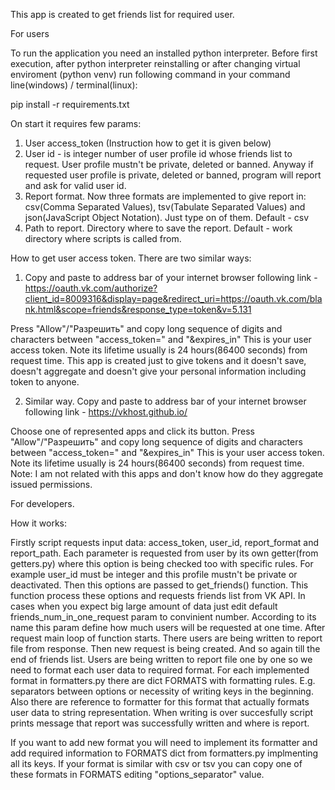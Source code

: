 This app is created to get friends list for required user.

For users

To run the application you need an installed python interpreter.
Before first execution, after python interpreter reinstalling or after changing virtual enviroment (python venv) run following command in your command line(windows) / terminal(linux):

pip install -r requirements.txt

On start it requires few params:
1) User access_token (Instruction how to get it is given below)
2) User id - is integer number of user profile id whose friends list to request. User profile mustn't be private, deleted or banned. 
Anyway if requested user profile is private, deleted or banned, program will report and ask for valid user id.
3) Report format. Now three formats are implemented to give report in: csv(Comma Separated Values), tsv(Tabulate Separated Values)
and json(JavaScript Object Notation). Just type on of them. Default  - csv
4) Path to report. Directory where to save the report. Default - work directory where scripts is called from.


How to get user access token.
There are two similar ways:
1) Copy and paste to address bar of your internet browser following link - 
https://oauth.vk.com/authorize?client_id=8009316&display=page&redirect_uri=https://oauth.vk.com/blank.html&scope=friends&response_type=token&v=5.131

Press "Allow"/"Разрешить" and copy long sequence of digits and characters between "access_token=" and "&expires_in"
This is your user access token. Note its lifetime usually is 24 hours(86400 seconds) from request time.
This app is created just to give tokens and it doesn't save, doesn't aggregate and doesn't give your personal information including token to anyone.

2) Similar way. Copy and paste to address bar of your internet browser following link - 
https://vkhost.github.io/

  Choose one of represented apps and click its button.
  Press "Allow"/"Разрешить" and copy long sequence of digits and characters between "access_token=" and "&expires_in"
  This is your user access token. Note its lifetime usually is 24 hours(86400 seconds) from request time.
  Note: I am not related with this apps and don't know how do they aggregate issued permissions.

For developers.

  How it works:
  
  Firstly script requests input data: access_token, user_id, report_format and report_path. Each parameter is requested from user by its own getter(from getters.py) where this option is being checked too with specific rules.
  For example user_id must be integer and this profile mustn't be private or deactivated. 
  Then this options are passed to get_friends() function. 
  This function process these options and requests friends list from VK API. 
  In cases when you expect big large amount of data just edit default friends_num_in_one_request param to convinient number. According to its name this param define how much   users will be requested at one time.
  After request main loop of function starts. There users are being written to report file from response. Then new request is being created. And so again till the end of friends list.
  Users are being written to report file one by one so we need to format each user data to required format. For each implemented format in formatters.py there are dict FORMATS with formatting rules. E.g. separators between options or necessity of writing keys in the beginning. Also there are reference to formatter for this format that actually formats user data to string representation.
When writing is over succesfully script prints message that report was successfully written and where is report.

If you want to add new format you will need to implement its formatter and add required information to FORMATS dict from formatters.py implmenting all its keys.
If your format is similar with csv or tsv you can copy one of these formats in FORMATS editing "options_separator" value.
